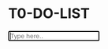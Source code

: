 <!DOCTYPE html>
<html lang="en">

<head>
    <meta charset="UTF-8">
    <meta http-equiv="X-UA-Compatible" content="IE=edge">
    <meta name="viewport" content="width=device-width, initial-scale=1.0">
    <title>Document</title>
    <link rel="stylesheet" href="hel.css">
</head>

<body>
    <h1>T0-DO-LIST</h1>
    <main>
        <div class="box">
            <input type="text" id="item" autofocus placeholder="Type here..">
            <ul id="to-do-box">
            </ul>
        </div>
    </main>
    <script src="https://kit.fontawesome.com/bf520e6492.js" crossorigin="anonymous"></script>
    <script src="app.js"></script>
</body>

</html>
